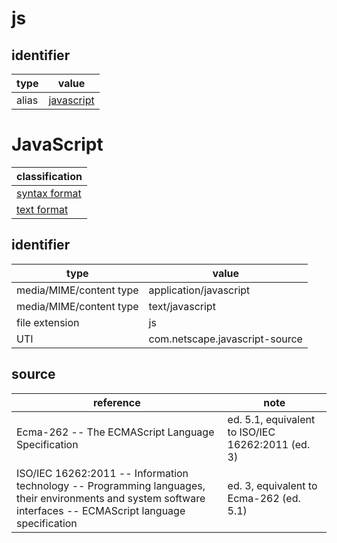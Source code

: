 # js

## identifier
| type | value
| ---- | -----
| alias | [javascript](#javascript)

# JavaScript
| classification
| --------------
| [syntax format](syntax.md)
| [text format](text.md)

## identifier
| type | value
| ---- | -----
| media/MIME/content type | application/javascript
| media/MIME/content type | text/javascript
| file extension          | js
| UTI                     | com.netscape.javascript-source

## source
| reference | note
| --------- | ----
| Ecma-262 -- The ECMAScript Language Specification | ed. 5.1, equivalent to ISO/IEC 16262:2011 (ed. 3)
| ISO/IEC 16262:2011 -- Information technology -- Programming languages, their environments and system software interfaces -- ECMAScript language specification | ed. 3, equivalent to Ecma-262 (ed. 5.1)
